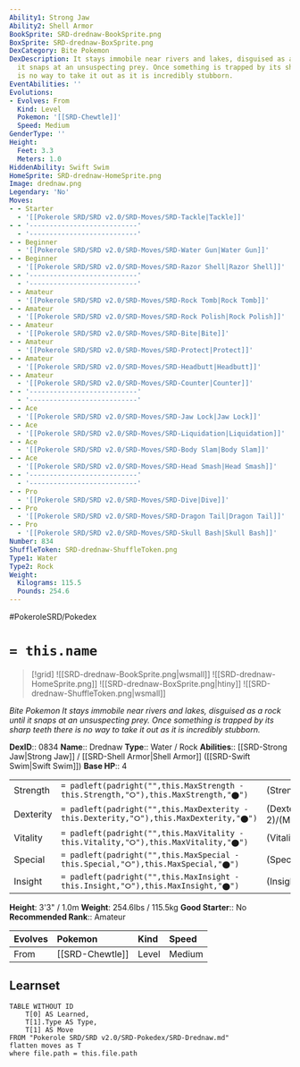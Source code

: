 ```yaml
---
Ability1: Strong Jaw
Ability2: Shell Armor
BookSprite: SRD-drednaw-BookSprite.png
BoxSprite: SRD-drednaw-BoxSprite.png
DexCategory: Bite Pokemon
DexDescription: It stays immobile near rivers and lakes, disguised as a rock until
  it snaps at an unsuspecting prey. Once something is trapped by its sharp teeth there
  is no way to take it out as it is incredibly stubborn.
EventAbilities: ''
Evolutions:
- Evolves: From
  Kind: Level
  Pokemon: '[[SRD-Chewtle]]'
  Speed: Medium
GenderType: ''
Height:
  Feet: 3.3
  Meters: 1.0
HiddenAbility: Swift Swim
HomeSprite: SRD-drednaw-HomeSprite.png
Image: drednaw.png
Legendary: 'No'
Moves:
- - Starter
  - '[[Pokerole SRD/SRD v2.0/SRD-Moves/SRD-Tackle|Tackle]]'
- - '---------------------------'
  - '---------------------------'
- - Beginner
  - '[[Pokerole SRD/SRD v2.0/SRD-Moves/SRD-Water Gun|Water Gun]]'
- - Beginner
  - '[[Pokerole SRD/SRD v2.0/SRD-Moves/SRD-Razor Shell|Razor Shell]]'
- - '---------------------------'
  - '---------------------------'
- - Amateur
  - '[[Pokerole SRD/SRD v2.0/SRD-Moves/SRD-Rock Tomb|Rock Tomb]]'
- - Amateur
  - '[[Pokerole SRD/SRD v2.0/SRD-Moves/SRD-Rock Polish|Rock Polish]]'
- - Amateur
  - '[[Pokerole SRD/SRD v2.0/SRD-Moves/SRD-Bite|Bite]]'
- - Amateur
  - '[[Pokerole SRD/SRD v2.0/SRD-Moves/SRD-Protect|Protect]]'
- - Amateur
  - '[[Pokerole SRD/SRD v2.0/SRD-Moves/SRD-Headbutt|Headbutt]]'
- - Amateur
  - '[[Pokerole SRD/SRD v2.0/SRD-Moves/SRD-Counter|Counter]]'
- - '---------------------------'
  - '---------------------------'
- - Ace
  - '[[Pokerole SRD/SRD v2.0/SRD-Moves/SRD-Jaw Lock|Jaw Lock]]'
- - Ace
  - '[[Pokerole SRD/SRD v2.0/SRD-Moves/SRD-Liquidation|Liquidation]]'
- - Ace
  - '[[Pokerole SRD/SRD v2.0/SRD-Moves/SRD-Body Slam|Body Slam]]'
- - Ace
  - '[[Pokerole SRD/SRD v2.0/SRD-Moves/SRD-Head Smash|Head Smash]]'
- - '---------------------------'
  - '---------------------------'
- - Pro
  - '[[Pokerole SRD/SRD v2.0/SRD-Moves/SRD-Dive|Dive]]'
- - Pro
  - '[[Pokerole SRD/SRD v2.0/SRD-Moves/SRD-Dragon Tail|Dragon Tail]]'
- - Pro
  - '[[Pokerole SRD/SRD v2.0/SRD-Moves/SRD-Skull Bash|Skull Bash]]'
Number: 834
ShuffleToken: SRD-drednaw-ShuffleToken.png
Type1: Water
Type2: Rock
Weight:
  Kilograms: 115.5
  Pounds: 254.6
---
```


#PokeroleSRD/Pokedex

# `= this.name`

> [!grid]
> ![[SRD-drednaw-BookSprite.png|wsmall]]
> ![[SRD-drednaw-HomeSprite.png]]
> ![[SRD-drednaw-BoxSprite.png|htiny]]
> ![[SRD-drednaw-ShuffleToken.png|wsmall]]


*Bite Pokemon*
*It stays immobile near rivers and lakes, disguised as a rock until it snaps at an unsuspecting prey. Once something is trapped by its sharp teeth there is no way to take it out as it is incredibly stubborn.*

**DexID**:: 0834
**Name**:: Drednaw
**Type**:: Water / Rock
**Abilities**:: [[SRD-Strong Jaw|Strong Jaw]] / [[SRD-Shell Armor|Shell Armor]] ([[SRD-Swift Swim|Swift Swim]])
**Base HP**:: 4

|           |                                                                                        |                                          |
| --------- | -------------------------------------------------------------------------------------- | ---------------------------------------- |
| Strength  | `= padleft(padright("",this.MaxStrength - this.Strength,"⭘"),this.MaxStrength,"⬤")`    | (Strength::3)/(MaxStrength::6)   |
| Dexterity | `= padleft(padright("",this.MaxDexterity - this.Dexterity,"⭘"),this.MaxDexterity,"⬤")` | (Dexterity:: 2)/(MaxDexterity::5) |
| Vitality  | `= padleft(padright("",this.MaxVitality - this.Vitality,"⭘"),this.MaxVitality,"⬤")`    | (Vitality::2)/(MaxVitality::5)   |
| Special   | `= padleft(padright("",this.MaxSpecial - this.Special,"⭘"),this.MaxSpecial,"⬤")`       | (Special::2)/(MaxSpecial::5)     |
| Insight   | `= padleft(padright("",this.MaxInsight - this.Insight,"⭘"),this.MaxInsight,"⬤")`       | (Insight::2)/(MaxInsight::5)     |

**Height**: 3'3" / 1.0m
**Weight**: 254.6lbs / 115.5kg
**Good Starter**:: No
**Recommended Rank**:: Amateur

| Evolves   | Pokemon         | Kind   | Speed   |
|:----------|:----------------|:-------|:--------|
| From      | [[SRD-Chewtle]] | Level  | Medium  |

## Learnset

```dataview
TABLE WITHOUT ID
    T[0] AS Learned,
    T[1].Type AS Type,
    T[1] AS Move
FROM "Pokerole SRD/SRD v2.0/SRD-Pokedex/SRD-Drednaw.md"
flatten moves as T
where file.path = this.file.path
```

